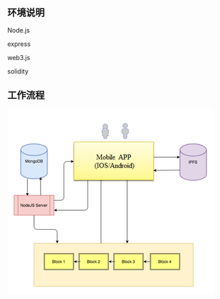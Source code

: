 ## 环境说明

Node.js 

express 

web3.js 

solidity


## 工作流程
![](https://github.com/IMRFeng/autohash/blob/master/UBI4_api/public/6.png)
